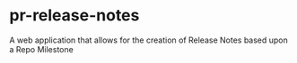 # pr-release-notes
A web application that allows for the creation of Release Notes based upon a Repo Milestone
